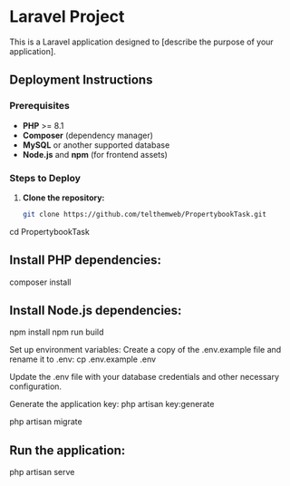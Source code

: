 # Laravel Project

This is a Laravel application designed to [describe the purpose of your application].

## Deployment Instructions

### Prerequisites

- **PHP** >= 8.1
- **Composer** (dependency manager)
- **MySQL** or another supported database
- **Node.js** and **npm** (for frontend assets)

### Steps to Deploy

1. **Clone the repository:**
   ```bash
   git clone https://github.com/telthemweb/PropertybookTask.git


cd PropertybookTask
## Install PHP dependencies:

composer install

## Install Node.js dependencies:

npm install
npm run build

Set up environment variables:
Create a copy of the .env.example file and rename it to .env:
cp .env.example .env

Update the .env file with your database credentials and other necessary configuration.

Generate the application key:
php artisan key:generate

php artisan migrate

## Run the application:
php artisan serve



